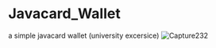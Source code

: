 # Javacard_Wallet
a simple javacard wallet (university excersice)
![Capture232](https://github.com/D4arkShad0w/Javacard_Wallet/assets/112943726/d5157ba2-ef4e-4c5c-9cf5-e600200583ac)
